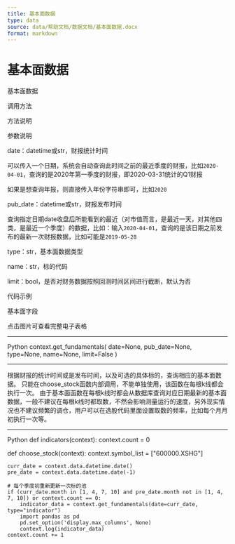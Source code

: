 ```yaml
---
title: 基本面数据
type: data
source: data/帮助文档/数据文档/基本面数据.docx
format: markdown
---
```


# 基本面数据

基本面数据

调用方法

方法说明

参数说明

date：datetime或str，财报统计时间

可以传入一个日期，系统会自动查询此时间之前的最近季度的财报，比如`2020-04-01`，查询的是2020年第一季度的财报，即2020-03-31统计的Q1财报

如果是想查询年报，则直接传入年份字符串即可，比如`2020`

pub_date：datetime或str，财报发布时间

查询指定日期date收盘后所能看到的最近（对市值而言，是最近一天，对其他四类，是最近一个季度）的数据，比如：输入`2020-04-01`，查询的是该日期之前发布的最新一次财报数据，比如可能是`2019-05-28`

type：str，基本面数据类型

name：str，标的代码

limit：bool，是否对财务数据按照回测时间区间进行截断，默认为否

代码示例

基本面字段

点击图片可查看完整电子表格




---

Python
context.get_fundamentals(
    date=None, 
    pub_date=None, 
    type=None, 
    name=None, 
    limit=False
)







---

根据财报的统计时间或是发布时间，以及可选的具体标的，查询相应的基本面数据。
只能在choose_stock函数内部调用，不能单独使用，该函数在每根k线都会执行一次。
由于基本面函数在每根k线时都会从数据库查询对应日期最新的基本面数据，一般不建议在每根k线时都取数，不然会影响测量运行的速度，另外现实情况也不建议频繁的调仓，用户可以在选股代码里面设置取数的频率，比如每个月月初执行一次等。







---

Python
def indicators(context):
    context.count = 0

def choose_stock(context):
    context.symbol_list = ["600000.XSHG"]
    
    curr_date = context.data.datetime.date()
    pre_date = context.data.datetime.date(-1)

    # 每个季度初重新更新一次标的池
    if (curr_date.month in [1, 4, 7, 10] and pre_date.month not in [1, 4, 7, 10]) or context.count == 0:
        indicator_data = context.get_fundamentals(date=curr_date, type="indicator")
        import pandas as pd
        pd.set_option('display.max_columns', None)
        context.log(indicator_data)
    context.count += 1


